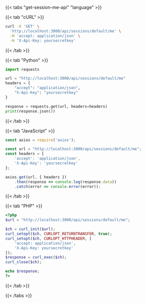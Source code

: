 <div></div>

{{< tabs "get-session-me-api" "language" >}}

{{< tab "cURL" >}}
```sh
curl -X 'GET' \
  'http://localhost:3000/api/sessions/default/me' \
  -H 'accept: application/json' \
  -H 'X-Api-Key: yoursecretkey'
```
{{< /tab >}}

{{< tab "Python" >}}
```python
import requests

url = "http://localhost:3000/api/sessions/default/me"
headers = {
    "accept": "application/json",
    "X-Api-Key": "yoursecretkey"
}

response = requests.get(url, headers=headers)
print(response.json())
```
{{< /tab >}}

{{< tab "JavaScript" >}}
```javascript
const axios = require('axios');

const url = "http://localhost:3000/api/sessions/default/me";
const headers = {
    'accept': 'application/json',
    'X-Api-Key': 'yoursecretkey'
};

axios.get(url, { headers })
    .then(response => console.log(response.data))
    .catch(error => console.error(error));
```
{{< /tab >}}

{{< tab "PHP" >}}
```php
<?php
$url = "http://localhost:3000/api/sessions/default/me";

$ch = curl_init($url);
curl_setopt($ch, CURLOPT_RETURNTRANSFER, true);
curl_setopt($ch, CURLOPT_HTTPHEADER, [
    'accept: application/json',
    'X-Api-Key: yoursecretkey'
]);
$response = curl_exec($ch);
curl_close($ch);

echo $response;
?>
```
{{< /tab >}}

{{< /tabs >}}